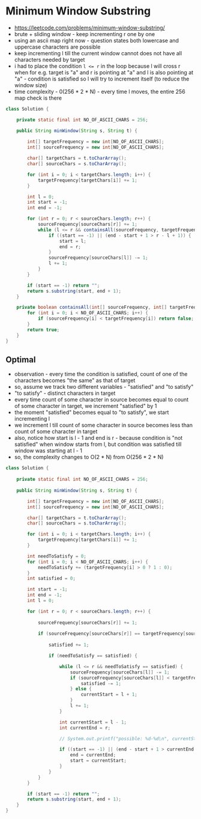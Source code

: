 # Minimum Window Substring

- https://leetcode.com/problems/minimum-window-substring/
- brute + sliding window - keep incrementing r one by one
- using an ascii map right now - question states both lowercase and uppercase characters are possible
- keep incrementing l till the current window cannot does not have all characters needed by target
- i had to place the condition `l <= r` in the loop because l will cross r when for e.g. target is "a" and r is pointing at "a" and l is also pointing at "a" - condition is satisfied so l will try to increment itself (to reduce the window size)
- time complexity - 0(256 * 2 * N) - every time l moves, the entire 256 map check is there

```java
class Solution {

    private static final int NO_OF_ASCII_CHARS = 256;

    public String minWindow(String s, String t) {
        
        int[] targetFrequency = new int[NO_OF_ASCII_CHARS];
        int[] sourceFrequency = new int[NO_OF_ASCII_CHARS];

        char[] targetChars = t.toCharArray();
        char[] sourceChars = s.toCharArray();

        for (int i = 0; i < targetChars.length; i++) {
            targetFrequency[targetChars[i]] += 1;
        }

        int l = 0;
        int start = -1;
        int end = -1;

        for (int r = 0; r < sourceChars.length; r++) {
            sourceFrequency[sourceChars[r]] += 1;
            while (l <= r && containsAll(sourceFrequency, targetFrequency)) {
                if ((start == -1) || (end - start + 1 > r - l + 1)) {
                    start = l;
                    end = r;
                }
                sourceFrequency[sourceChars[l]] -= 1;
                l += 1;
            }
        }

        if (start == -1) return "";
        return s.substring(start, end + 1);
    }

    private boolean containsAll(int[] sourceFrequency, int[] targetFrequency) {
        for (int i = 0; i < NO_OF_ASCII_CHARS; i++) {
            if (sourceFrequency[i] < targetFrequency[i]) return false;
        }
        return true;
    }
}
```

## Optimal

- observation - every time the condition is satisfied, count of one of the characters becomes "the same" as that of target
- so, assume we track two different variables - "satisfied" and "to satisfy"
- "to satisfy" - distinct characters in target
- every time count of some character in source becomes equal to count of some character in target, we increment "satisfied" by 1
- the moment "satisfied" becomes equal to "to satisfy", we start incrementing l
- we increment l till count of some character in source becomes less than count of some character in target
- also, notice how start is l - 1 and end is r - because condition is "not satisfied" when window starts from l, but condition was satisfied till window was starting at l - 1
- so, the complexity changes to O(2 * N) from O(256 * 2 * N)

```java
class Solution {
    
    private static final int NO_OF_ASCII_CHARS = 256;
    
    public String minWindow(String s, String t) {

        int[] targetFrequency = new int[NO_OF_ASCII_CHARS];
        int[] sourceFrequency = new int[NO_OF_ASCII_CHARS];

        char[] targetChars = t.toCharArray();
        char[] sourceChars = s.toCharArray();

        for (int i = 0; i < targetChars.length; i++) {
            targetFrequency[targetChars[i]] += 1;
        }

        int needToSatisfy = 0;
        for (int i = 0; i < NO_OF_ASCII_CHARS; i++) {
            needToSatisfy += (targetFrequency[i] > 0 ? 1 : 0);
        }
        int satisfied = 0;

        int start = -1;
        int end = -1;
        int l = 0;

        for (int r = 0; r < sourceChars.length; r++) {
            
            sourceFrequency[sourceChars[r]] += 1;
            
            if (sourceFrequency[sourceChars[r]] == targetFrequency[sourceChars[r]]) {
                
                satisfied += 1;

                if (needToSatisfy == satisfied) {

                    while (l <= r && needToSatisfy == satisfied) {
                        sourceFrequency[sourceChars[l]] -= 1;
                        if (sourceFrequency[sourceChars[l]] < targetFrequency[sourceChars[l]]) {
                            satisfied -= 1;
                        } else {
                            currentStart = l + 1;
                        }
                        l += 1;
                    }

                    int currentStart = l - 1;
                    int currentEnd = r;

                    // System.out.printf("possible: %d-%d\n", currentStart, currentEnd);

                    if ((start == -1) || (end - start + 1 > currentEnd - currentStart + 1)) {
                        end = currentEnd;
                        start = currentStart;
                    }
                }
            }
        }

        if (start == -1) return "";
        return s.substring(start, end + 1);
    }
}
```
